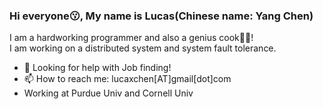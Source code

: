 ### Hi everyone😗, My name is Lucas(Chinese name: Yang Chen)

I am a hardworking programmer and also a genius cook🧑‍🍳!  
I am working on a distributed system and system fault tolerance.

- 🤔 Looking for help with Job finding!
- 📫 How to reach me: lucaxchen[AT]gmail[dot]com
- Working at Purdue Univ and Cornell Univ
